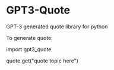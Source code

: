# GPT3-Quote
GPT-3 generated quote library for python



To generate quote:

import gpt3_quote

quote.get("quote topic here")
